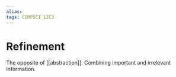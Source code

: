```yaml
---
alias:
tags: COMPSCI_1JC3
---
```

# Refinement
The opposite of [[abstraction]]. Combining important and irrelevant information. 